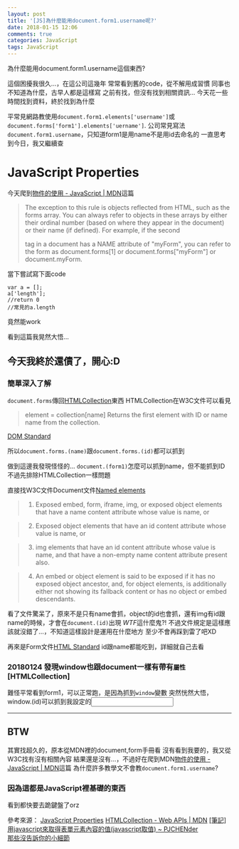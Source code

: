 ```yaml
---
layout: post
title: '[JS]為什麼能用document.form1.username呢?'
date: 2018-01-15 12:06
comments: true
categories: JavaScript
tags: JavaScript
---
```

為什麼能用document.form1.username這個東西?

這個困擾我很久...，在這公司這幾年
常常看到舊的code，從不解用成習慣
同事也不知道為什麼，古早人都是這樣寫
之前有找，但沒有找到相關資訊...
今天花一些時間找到資料，終於找到為什麼

平常見網路教使用`document.form1.elements['username']`或`document.forms['form1'].elements['uername']`.
公司常見寫法`document.form1.username`，只知道form1是用name不是用id去命名的
一直思考到今日，我又繼續查

<!--more-->

# JavaScript Properties

今天爬到[物件的使用 - JavaScript | MDN](https://developer.mozilla.org/zh-TW/docs/Web/JavaScript/Guide/Working_with_Objects#%E7%B5%A6%E7%89%A9%E4%BB%B6%E5%B1%AC%E4%BB%B6%E7%B7%A8%E7%B4%A2%E5%BC%95)這篇

>The exception to this rule is objects reflected from HTML, such as the forms array. You can always refer to objects in these arrays by either their ordinal number (based on where they appear in the document) or their name (if defined). For example, if the second <FORM> tag in a document has a NAME attribute of "myForm", you can refer to the form as document.forms[1] or document.forms["myForm"] or document.myForm.

當下嘗試寫下面code
```
var a = [];
a['length'];
//return 0
//常見的a.length
```
竟然能work

看到這篇我晃然大悟...
## 今天我終於還債了，開心:D


### 簡單深入了解
`document.forms`傳回[HTMLCollection](https://developer.mozilla.org/zh-TW/docs/Web/API/HTMLCollection)東西
HTMLCollection在W3C文件可以看見
>element = collection[name]
    Returns the first element with ID or name name from the collection.

[DOM Standard](https://dom.spec.whatwg.org/#htmlcollection)

所以`document.forms.(name)`跟`document.forms.(id)`都可以抓到

做到這邊我發現怪怪的...
`document.(form1)`怎麼可以抓到name，但不能抓到ID
不過先排除HTMLCollection一樣問題

直接找W3C文件Document文件[Named elements](https://html.spec.whatwg.org/multipage/dom.html#dom-document-nameditem-filter)

> 1. Exposed embed, form, iframe, img, or exposed object elements that have a name content attribute whose value is name, or

> 2. Exposed object elements that have an id content attribute whose value is name, or

> 3. img elements that have an id content attribute whose value is name, and that have a non-empty name content attribute present also.

> 4. An embed or object element is said to be exposed if it has no exposed object ancestor, and, for object elements, is additionally either not showing its fallback content or has no object or embed descendants.

看了文件驚呆了，原來不是只有name會抓，object的id也會抓，還有img有id跟name的時候，才會在`document.(id)`出現
*WTF*這什麼鬼?! 不過文件規定是這樣應該就沒錯了...，不知道這樣設計是運用在什麼地方
至少不會再踩到雷了吧XD

再來是Form文件[HTML Standard](https://html.spec.whatwg.org/multipage/forms.html#dom-form-nameditem)
id跟name都能吃到，詳細就自己去看


### 20180124 發現window也跟document一樣有帶有`屬性`[HTMLCollection]
難怪平常看到form1，可以正常跑，是因為抓到`window`變數
突然恍然大悟，window.(id)可以抓到我設定的<input id=(id)>



----

## BTW

其實找超久的，原本從MDN裡的document,form手冊看
沒有看到我要的，我又從W3C找有沒有相關內容
結果還是沒有...，不過好在爬到MDN[物件的使用 - JavaScript | MDN](https://developer.mozilla.org/zh-TW/docs/Web/JavaScript/Guide/Working_with_Objects#%E7%B5%A6%E7%89%A9%E4%BB%B6%E5%B1%AC%E4%BB%B6%E7%B7%A8%E7%B4%A2%E5%BC%95)這篇
為什麼許多教學文不會教`document.form1.username`?
### 因為這都是JavaScript裡基礎的東西
看到都快要去跪鍵盤了orz

參考來源：
[JavaScript Properties](https://www.w3schools.com/js/js_properties.asp)
[HTMLCollection - Web APIs | MDN](https://developer.mozilla.org/zh-TW/docs/Web/API/HTMLCollection)
[[筆記]用javascript來取得表單元素內容的值(javascript取值) ~ PJCHENder<br>那些沒告訴你的小細節](https://pjchender.blogspot.com/2015/11/javascript.html)